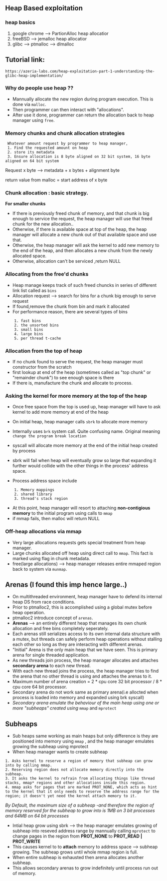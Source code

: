 ## Heap Based exploitation

### heap basics

1. google chrome --> PartionAlloc  heap allocatior
2. freeBSD --> jemalloc heap allocatior
3. glibc --> ptmalloc --> dlmalloc

## Tutorial link:
```
https://azeria-labs.com/heap-exploitation-part-1-understanding-the-glibc-heap-implementation/
```

### Why do people use heap ??
- Mannually allocate the new region during program execution. This is done via `malloc`.
- Then programmer can then interact with "allocations".
- After use it done, programmer can return the allocation back to heap manager using `free`. 


### Memory chunks and chunk allocation strategies

```
 Whatever amount request by programmer to heap manager, 
 1. Find the requested amount on heap
 2. store its metadata
 3. Ensure allocation is 8 byte aligned on 32 bit system, 16 byte aligned on 64 bit system

```

Request x byte --> metadata + x bytes + alignment byte 

return value from malloc = start address of x byte

### Chunk allocation : basic strategy.

**For smaller chunks**
- If there is previously freed chunk of memory, and that chunk is big enough to service the request, the heap manager will use that freed chunk for the new allocation..
- Otherwise, if there is available space at top of the heap, the heap manager will allocate a new chunk out of that available space and use that.
- Otherwise, the heap manager will ask the kernel to add new memory to the end of the heap, and then allocates a new chunk from the newly allocated space.
- Otherwise, allocation can't be serviced ,return NULL

### Allocating from the free'd chunks
- Heap manage keeps track of such freed chuncks in series of different link list called as `bins`
- Allocation request --> search for bins for a chunk big enough to serve request
- If found,remove the chunk from bin and mark it allocated
- For performance reason, there are several types of bins
```
    1. fast bins
    2. the unsorted bins
    3. small bins
    4. large bins
    5. per thread t-cache
```
### Allocation from the top of heap
- If no chunk found to serve the request, the heap manager must constructor from the scratch
- first lookup at end of the heap (sometimes called as "top chunk" or "remainder chunk") to see enough space is there
- If there is, manufacture the chunk and allocate to process.


### Asking the kernel for more memory at the top of the heap
- Once free space from the top is used up, heap manager will have to ask kernel to add more memory at end of the heap
- On initial heap, heap manager calls `sbrk` to allocate more memory
- Internally uses `brk` system call. Quite confusing name. Original meaning `change the program break location`
- syscall will allocate more memory at the end of the initial heap created by process

- sbrk will fail when heap will eventually grow so large that expanding it further would collide with the other things in the process' address space.
- Process address space include
```
    1. Memory mappings
    2. shared library
    3. thread's stack region
```
- At this point, heap manager will resort to attaching **non-contigious memory** to the initial program using calls to `mmap`
- if mmap fails, then malloc will return NULL

### Off-heap allocations via mmap
- Very large allocations requests gets special treatment from heap manager.
- Large chunks allocated off heap using direct call to `mmap`. This fact is marked using flag in chunk metadata.
- free(large allocations) --> heap manager releases entire mmaped region back to system via `munmap`.

## Arenas (I found this imp hence large..)
- On multithreaded environment, heap manager have to defend its internal heap DS from race conditions.
- Prior to ptmalloc2, this is accomplished using a global mutex before heap operation.
- ptmalloc2 introduce concept of `arenas`.
- **Arenas** --> an entirely different heap that manages its own chunk allocation and free bins completely seperately.
- Each arenas still serializes access to its own internal data structure with a mutex, but threads can safely perform heap operations without stalling each other so long as they are interacting with different arenas.
- "Initial" Arena is the only main heap that we have seen. This is primary arena for single threaded application.
- As new threads join process, the heap manager allocates and attaches **secondary arena** to each new thread.
- With each new thread joins the process, the heap manager tries to find the arena that no other thread is using and attaches the arenas to it.
- Maximum number of arena creation = 2 * cpu core 32 bit processor / 8 * cpu core 64 bit processor.
- Secondary arena do not work same as primary arena(i.e allocted when process is loaded into memory and expanded using brk syscall)
- *Secondary arena emulate the behaviour of the main heap using one or more "subheaps" created using* `mmap` and `mprotect`

## Subheaps
- Sub heaps same working as main heaps but only difference is they are positioned into memory using `mmap` , and the heap manager emulates growing the subheap using mprotect
- When heap manager wants to create subheap
```
1. Asks kernel to reserve a region of memory that subheap can grow into by calling mmap.
2. Reserving region does not allocate memory directly into the subheap.
3. It asks the kernel to refrain from allocating things like thread stacks, mmap* regions and other allocations inside this region.
4. mmap asks for pages that are marked PROT_NONE, which acts as hint to the kernel that it only needs to reserve the address range for the region; it doesn't yet need the kernel attach memory to it.
```
*By Default, the maximum size of a subheap -and therefore the region of memory reserved for the subheap to grow into is 1MB on 3 bit processes and 64MB on 64 bit processes*

- Intial heap grow using sbrk --> the heap manager emulates growing of subheap into reseved address range by mannually calling `mprotect` to change pages in the region from **PROT_NONE** to **PROT_READ | PROT_WRITE** 
- This causes kernel to to **attach** memory to address space --> subheap growing. The subheap grows until whole mmap region is full.
- When entire subheap is exhausted then arena allocates another subheap.
- This allows secondary arenas to grow indefinitely until process run out of memory.  
